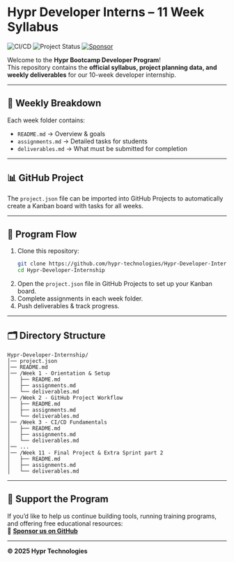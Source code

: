 # Hypr Developer Interns – 11 Week Syllabus

![CI/CD](https://github.com/hypr-technologies/Hypr-Developer-Internship/actions/workflows/ci.yml/badge.svg)
![Project Status](https://img.shields.io/github/project-card/hypr-technologies/Hypr-Developer-Internship)
[![Sponsor](https://img.shields.io/badge/sponsor-hypr--technologies-ff69b4)](https://github.com/sponsors/hypr-technologies)

Welcome to the **Hypr Bootcamp Developer Program**!  
This repository contains the **official syllabus, project planning data, and weekly deliverables** for our 10-week developer internship.

---

## 📅 Weekly Breakdown

Each week folder contains:
- `README.md` → Overview & goals
- `assignments.md` → Detailed tasks for students
- `deliverables.md` → What must be submitted for completion

---

## 📊 GitHub Project

The `project.json` file can be imported into GitHub Projects to automatically create a Kanban board with tasks for all weeks.

---

## 🚀 Program Flow

1. Clone this repository:
   ```bash
   git clone https://github.com/hypr-technologies/Hypr-Developer-Internship.git
   cd Hypr-Developer-Internship
   ```
2. Open the `project.json` file in GitHub Projects to set up your Kanban board.
3. Complete assignments in each week folder.
4. Push deliverables & track progress.

---

## 🗂 Directory Structure

```
Hypr-Developer-Internship/
│── project.json
│── README.md
│── /Week 1 - Orientation & Setup
│   ├── README.md
│   ├── assignments.md
│   └── deliverables.md
│── /Week 2 - GitHub Project Workflow
│   ├── README.md
│   ├── assignments.md
│   └── deliverables.md
│── /Week 3 - CI/CD Fundamentals
│   ├── README.md
│   ├── assignments.md
│   └── deliverables.md
│── ...
│── /Week 11 - Final Project & Extra Sprint part 2
│   ├── README.md
│   ├── assignments.md
│   └── deliverables.md
```

---

## 💖 Support the Program

If you’d like to help us continue building tools, running training programs, and offering free educational resources:  
💸 **[Sponsor us on GitHub](https://github.com/sponsors/hypr-technologies)**

---

**© 2025 Hypr Technologies**
